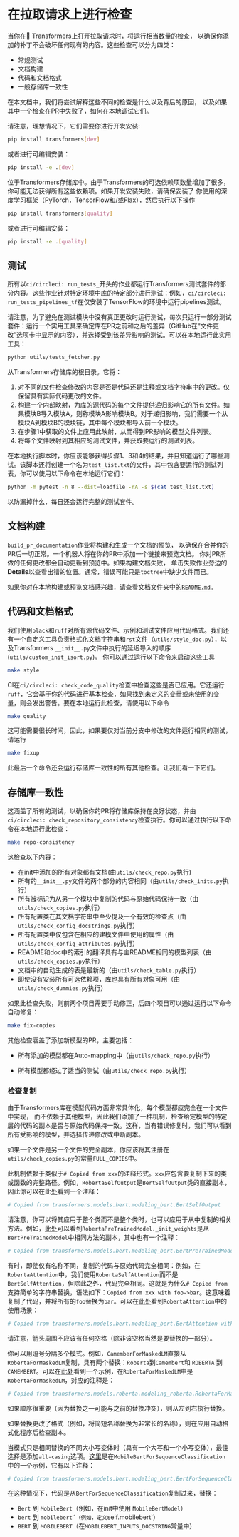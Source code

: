 <!-- ---
版权所有2020年“拥抱面官团”。 版权所有。

根据Apache许可证2.0版（“许可证”）许可;
你不得使用此文件，除非符合许可证的规定。
你可以在以下网址获取许可证的副本

    http://www.apache.org/licenses/LICENSE-2.0

除非适用法律要求或书面同意，否则该软件将按“原样”分发，
没有明示或暗示的任何保证或条件。
请参阅许可证了解特定语言的管理权限和限制。

⚠️注意，该文件是使用Markdown格式的文件，
但包含特定语法以便用于我们的文档构建器（类似于MDX），
这可能不会在Markdown查看器中正常显示。

-->

# 在拉取请求上进行检查

当你在🤗 Transformers上打开拉取请求时，将运行相当数量的检查，
以确保你添加的补丁不会破坏任何现有的内容。这些检查可以分为四类：
- 常规测试
- 文档构建
- 代码和文档格式
- 一般存储库一致性

在本文档中，我们将尝试解释这些不同的检查是什么以及背后的原因，
以及如果其中一个检查在PR中失败了，如何在本地调试它们。

请注意，理想情况下，它们需要你进行开发安装:

```bash
pip install transformers[dev]
```

或者进行可编辑安装：

```bash
pip install -e .[dev]
```

位于Transformers存储库中。由于Transformers的可选依赖项数量增加了很多，
你可能无法获得所有这些依赖项。如果开发安装失败，请确保安装了
你使用的深度学习框架（PyTorch，TensorFlow和/或Flax），然后执行以下操作

```bash
pip install transformers[quality]
```

或者进行可编辑安装：

```bash
pip install -e .[quality]
```

## 测试

所有以`ci/circleci: run_tests_`开头的作业都运行Transformers测试套件的部分内容。这些作业针对特定环境中库的特定部分进行测试：例如，`ci/circleci: run_tests_pipelines_tf`在仅安装了TensorFlow的环境中运行pipelines测试。

请注意，为了避免在测试模块中没有真正更改时运行测试，每次只运行一部分测试套件：运行一个实用工具来确定库在PR之前和之后的差异（GitHub在“文件更改”选项卡中显示的内容），并选择受到该差异影响的测试。可以在本地运行此实用工具：

```bash
python utils/tests_fetcher.py
```

从Transformers存储库的根目录。它将：

1. 对不同的文件检查修改的内容是否是代码还是注释或文档字符串中的更改。仅保留具有实际代码更改的文件。
2. 构建一个内部映射，为库的源代码的每个文件提供递归影响它的所有文件。如果模块B导入模块A，则称模块A影响模块B。对于递归影响，我们需要一个从模块A到模块B的模块链，其中每个模块都导入前一个模块。
3. 在步骤1中获取的文件上应用此映射，从而得到PR影响的模型文件列表。
4. 将每个文件映射到其相应的测试文件，并获取要运行的测试列表。

在本地执行脚本时，你应该能够获得步骤1、3和4的结果，并且知道运行了哪些测试。该脚本还将创建一个名为`test_list.txt`的文件，其中包含要运行的测试列表，你可以使用以下命令在本地运行它们：

```bash
python -m pytest -n 8 --dist=loadfile -rA -s $(cat test_list.txt)
```

以防漏掉什么，每日还会运行完整的测试套件。

## 文档构建

`build_pr_documentation`作业将构建和生成一个文档的预览，
以确保在合并你的PR后一切正常。一个机器人将在你的PR中添加一个链接来预览文档。
你对PR所做的任何更改都会自动更新到预览中。如果构建文档失败，
单击失败作业旁边的**Details**以查看出错的位置。通常，错误可能只是`toctree`中缺少文件而已。

如果你对在本地构建或预览文档感兴趣，请查看文档文件夹中的[`README.md`](https://github.com/huggingface/transformers/tree/main/docs)。

## 代码和文档格式

我们使用`black`和`ruff`对所有源代码文件、示例和测试文件应用代码格式。我们还有一个自定义工具负责格式化文档字符串和`rst`文件（`utils/style_doc.py`），以及Transformers `__init__.py`文件中执行的延迟导入的顺序(`utils/custom_init_isort.py`)。
你可以通过运行以下命令来启动这些工具

```bash
make style
```

CI在`ci/circleci: check_code_quality`检查中检查这些是否已应用。它还运行`ruff`，它会基于你的代码进行基本检查，如果找到未定义的变量或未使用的变量，则会发出警告。要在本地运行此检查，请使用以下命令

```bash
make quality
```

这可能需要很长时间，因此，如果要仅对当前分支中修改的文件运行相同的测试，请运行

```bash
make fixup
```

此最后一个命令还会运行存储库一致性的所有其他检查。让我们看一下它们。

## 存储库一致性

这涵盖了所有的测试，以确保你的PR将存储库保持在良好状态，并由`ci/circleci: check_repository_consistency`检查执行。你可以通过执行以下命令在本地运行此检查：

```bash
make repo-consistency
```

这检查以下内容：

- 在init中添加的所有对象都有文档(由`utils/check_repo.py`执行)
- 所有的`__init__.py`文件的两个部分的内容相同（由`utils/check_inits.py`执行）
- 所有被标识为从另一个模块中复制的代码与原始代码保持一致（由`utils/check_copies.py`执行）
- 所有配置类在其文档字符串中至少提及一个有效的检查点（由`utils/check_config_docstrings.py`执行）
- 所有配置类中仅包含在相应的建模文件中使用的属性（由`utils/check_config_attributes.py`执行）
- README和doc中的索引的翻译具有与主README相同的模型列表（由`utils/check_copies.py`执行）
- 文档中的自动生成的表是最新的（由`utils/check_table.py`执行）
- 即使没有安装所有可选依赖项，库也具有所有对象可用（由`utils/check_dummies.py`执行）

如果此检查失败，则前两个项目需要手动修正，后四个项目可以通过运行以下命令自动修复：

```bash
make fix-copies
```

其他检查涵盖了添加新模型的PR，主要包括：

- 所有添加的模型都在Auto-mapping中（由`utils/check_repo.py`执行）
<!-- TODO Sylvain，添加一个检查，确保已实现常见的测试。-->
- 所有模型都经过了适当的测试（由`utils/check_repo.py`执行）

<!-- TODO Sylvain，添加以下内容
- 所有添加的模型都已添加到主README和主文档中
- 所有使用的检查点在Hub上实际存在

-->

### 检查复制

由于Transformers库在模型代码方面非常具体化，每个模型都应完全在一个文件中实现，
而不依赖于其他模型，因此我们添加了一种机制，检查给定模型的特定层的代码的副本是否与原始代码保持一致。这样，当有错误修复时，我们可以看到所有受影响的模型，并选择传递修改或中断副本。

<Tip>

如果一个文件是另一个文件的完全副本，你应该将其注册在`utils/check_copies.py`的常量`FULL_COPIES`中。

</Tip>

此机制依赖于类似于`# Copied from xxx`的注释形式。`xxx`应包含要复制下来的类或函数的完整路径。例如，`RobertaSelfOutput`是`BertSelfOutput`类的直接副本，因此你可以在此[处](https://github.com/huggingface/transformers/blob/2bd7a27a671fd1d98059124024f580f8f5c0f3b5/src/transformers/models/roberta/modeling_roberta.py#L289)看到一个注释：

```py
# Copied from transformers.models.bert.modeling_bert.BertSelfOutput
```

请注意，你可以将其应用于整个类而不是整个类时，也可以应用于从中复制的相关方法。例如，[此处](https://github.com/huggingface/transformers/blob/2bd7a27a671fd1d98059124024f580f8f5c0f3b5/src/transformers/models/roberta/modeling_roberta.py#L598)可以看到`RobertaPreTrainedModel._init_weights`是从`BertPreTrainedModel`中相同方法的副本，其中也有一个注释：

```py
# Copied from transformers.models.bert.modeling_bert.BertPreTrainedModel._init_weights
```

有时，即使仅有名称不同，复制的代码与原始代码完全相同：例如，在`RobertaAttention`中，我们使用`RobertaSelfAttention`而不是`BertSelfAttention`，但除此之外，代码完全相同。这就是为什么`# Copied from`支持简单的字符串替换，语法如下：`Copied from xxx with foo->bar`。这意味着复制了代码，并将所有的`foo`替换为`bar`。可以在[此处](https://github.com/huggingface/transformers/blob/2bd7a27a671fd1d98059124024f580f8f5c0f3b5/src/transformers/models/roberta/modeling_roberta.py#L304C1-L304C86)看到`RobertaAttention`中的使用场景：

```py
# Copied from transformers.models.bert.modeling_bert.BertAttention with Bert->Roberta
```

请注意，箭头周围不应该有任何空格（除非该空格当然是要替换的一部分）。

你可以用逗号分隔多个模式。例如，`CamemberForMaskedLM`直接从`RobertaForMaskedLM`复制，具有两个替换：`Roberta`到`Camembert`和 `ROBERTA` 到 `CAMEMBERT`。可以在[此处](https://github.com/huggingface/transformers/blob/15082a9dc6950ecae63a0d3e5060b2fc7f15050a/src/transformers/models/camembert/modeling_camembert.py#L929)看到一个示例，在`RobertaForMaskedLM`中是`RobertaForMaskedLM`，对应的注释是：

```py
# Copied from transformers.models.roberta.modeling_roberta.RobertaForMaskedLM with Roberta->Camembert, ROBERTA->CAMEMBERT
```

如果顺序很重要（因为替换之一可能与之前的替换冲突），则从左到右执行替换。

<Tip>

如果替换更改了格式（例如，将简短名称替换为非常长的名称），则在应用自动格式化程序后检查副本。

</Tip>

当模式只是相同替换的不同大小写变体时（具有一个大写和一个小写变体），最佳选择是添加`all-casing`选项。[这里](https://github.com/huggingface/transformers/blob/15082a9dc6950ecae63a0d3e5060b2fc7f15050a/src/transformers/models/mobilebert/modeling_mobilebert.py#L1237)是在`MobileBertForSequenceClassification`中的一个示例，它有以下注释：

```py
# Copied from transformers.models.bert.modeling_bert.BertForSequenceClassification with Bert->MobileBert all-casing
```

在这种情况下，代码是从`BertForSequenceClassification`复制过来，替换：
- `Bert` 到 `MobileBert`（例如，在init中使用 `MobileBertModel`）
- `bert` 到 `mobilebert´（例如，定义`self.mobilebert`）
- `BERT` 到 `MOBILEBERT`（在`MOBILEBERT_INPUTS_DOCSTRING`常量中）
